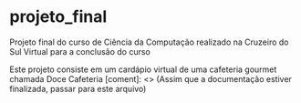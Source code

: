 # projeto_final
 Projeto final do curso de Ciência da Computação realizado na Cruzeiro do Sul Virtual para a conclusão do curso

Este projeto consiste em um cardápio virtual de uma cafeteria gourmet chamada Doce Cafeteria
[coment]: <> (Assim que a documentação estiver finalizada, passar para este arquivo)